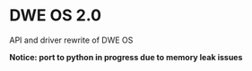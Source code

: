 # DWE OS 2.0

API and driver rewrite of DWE OS

**Notice: port to python in progress due to memory leak issues**
